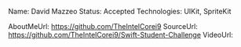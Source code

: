 Name: David Mazzeo
Status: Accepted
Technologies: UIKit, SpriteKit

AboutMeUrl: https://github.com/TheIntelCorei9
SourceUrl: https://github.com/TheIntelCorei9/Swift-Student-Challenge
VideoUrl:

<!---
EXAMPLE
Name: John Appleseed
Status: Submitted <or> Winner <or> Distinguished <or> Rejected
Technologies: SwiftUI, RealityKit, CoreGraphic

AboutMeUrl: https://linkedin.com/in/johnappleseed
SourceUrl: https://github.com/johnappleseed/wwdc2025
VideoUrl: https://youtu.be/ABCDE123456
-->
